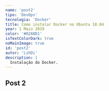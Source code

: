 ```yaml
---
name: 'post2'
tipo: 'DevOps'
tecnologia: 'Docker'
title: Como instalar Docker no Ubuntu 18.04
year: 1 Maio 2019
color: '#0288D1'
isTextColorDark: true
noMainImage: true
id: 'post2'
autor: 'LihDi'
description: |
  Instalação do Docker.
---
```


## Post 2